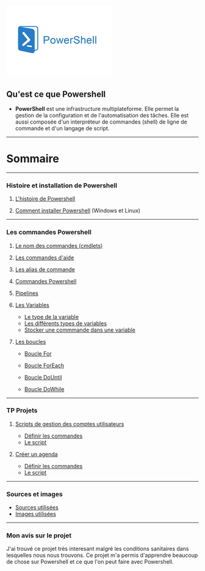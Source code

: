 # ![](Images.md/imagespswh.jpg)

## Qu'est ce que Powershell 
- **PowerShell** est une infrastructure multiplateforme. Elle permet la gestion de la configuration et de l'automatisation des tâches. Elle est aussi composée d'un interpréteur de commandes (shell) de ligne de commande et d'un langage de script.
---

# Sommaire 

----

### Histoire et installation de Powershell
1. [L'histoire de Powershell](https://github.com/Luke859/Linux/blob/main/1-Histoire%20de%20Powershell.md)

2. [Comment installer Powershell](https://github.com/Luke859/Linux/blob/main/2-Comment%20installer%20Powershell%20sur%20Windows%20et%20Linux.md) (Windows et Linux)

----

### Les commandes Powershell 

1. [Le nom des commandes (cmdlets)](https://github.com/Luke859/Linux/blob/main/3-Nom%20des%20commandes.md)

2. [Les commandes d'aide](https://github.com/Luke859/Linux/blob/main/4-Les%20commandes%20aides.md)

3. [Les alias de commande](https://github.com/Luke859/Linux/blob/main/5-Alias%20des%20commandes.md)

4. [Commandes Powershell](https://github.com/Luke859/Linux/blob/main/6-Commandes%20Powershell.md)
   
5. [Pipelines](https://github.com/Luke859/Linux/blob/main/9-Pipeline.md)

6. [Les Variables](https://github.com/Luke859/Linux/blob/main/7-Variables%2C%20type%2C%20stocker.md)
    
    - [Le type de la variable](https://github.com/Luke859/Linux/blob/main/7-Variables%2C%20type%2C%20stocker.md)
    - [Les différents types de variables](https://github.com/Luke859/Linux/blob/main/7-Variables%2C%20type%2C%20stocker.md)
    - [Stocker une commmande dans une variable](https://github.com/Luke859/Linux/blob/main/7-Variables%2C%20type%2C%20stocker.md)

7. [Les boucles](https://github.com/Luke859/Linux/blob/main/8-Boucles.md)
   - [Boucle For](https://github.com/Luke859/Linux/blob/main/8-Boucles.md)
  
   - [Boucle ForEach](https://github.com/Luke859/Linux/blob/main/8-Boucles.md)
  
   - [Boucle DoUntil](https://github.com/Luke859/Linux/blob/main/8-Boucles.md)
  
   - [Boucle DoWhile](https://github.com/Luke859/Linux/blob/main/8-Boucles.md)

----
### TP Projets 

1. [Scripts de gestion des comptes utilisateurs](https://github.com/Luke859/Linux/blob/main/TP%20Powershell.md/1-TP%20Scripts%20de%20gestion%20des%20comptes%20utilisateurs.md)
    - [Définir les commandes](https://github.com/Luke859/Linux/blob/main/TP%20Powershell.md/1-TP%20Scripts%20de%20gestion%20des%20comptes%20utilisateurs.md)
    - [Le script](https://github.com/Luke859/Linux/blob/main/TP%20Powershell.md/1-TP%20Scripts%20de%20gestion%20des%20comptes%20utilisateurs.md)
      
2. [Créer un agenda](https://github.com/Luke859/Linux/blob/main/TP%20Powershell.md/2-%20TP%20Cr%C3%A9er%20un%20agenda.md)
    - [Définir les commandes](https://github.com/Luke859/Linux/blob/main/TP%20Powershell.md/2-%20TP%20Cr%C3%A9er%20un%20agenda.md)
    - [Le script](https://github.com/Luke859/Linux/blob/main/TP%20Powershell.md/2-%20TP%20Cr%C3%A9er%20un%20agenda.md)
  
----
### Sources et images
- [Sources utilisées](https://github.com/Luke859/Linux/blob/main/Sources.md/Les%20sources.md)
- [Images utilisées](https://github.com/Luke859/Linux/tree/main/Images.md)

  
----
### Mon avis sur le projet 
J'ai trouvé ce projet très interesant malgré les conditions sanitaires dans lesquelles nous nous trouvons. Ce projet m'a permis d'apprendre beaucoup de chose sur Powershell et ce que l'on peut faire avec Powershell. 